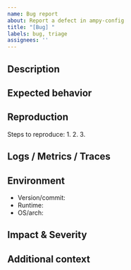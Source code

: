 ```yaml
---
name: Bug report
about: Report a defect in ampy-config
title: "[Bug] "
labels: bug, triage
assignees: ''
---
```


## Description
<!-- What happened? -->

## Expected behavior
<!-- What should have happened? -->

## Reproduction
Steps to reproduce:
1. 
2. 
3. 

## Logs / Metrics / Traces
<!-- Attach or paste relevant (redacted) snippets -->

## Environment
- Version/commit:
- Runtime:
- OS/arch:

## Impact & Severity
<!-- User impact, blast radius, time sensitivity -->

## Additional context
